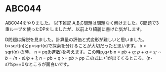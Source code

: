 # ABC044
ABC044をやりました。
以下雑記
A,B,C問題は問題なく解けました。C問題で3重ループを使ったDPをしましたが、以前より綺麗に書けた気がします。

D問題は解説を見ました。計算量の評価と式変形が難しいと思いました。
b<sqrt(n)とp<sqrt(n)で探索を分けることが大切だったと思います。
b > sqrt(n) の時、
n = pq(b進数)を考えます。この時p,q<b
n = p*b + q;
p + q = s;
∴ b = (n - s)/p + 1;
n = p*b + q >= p*b > p*p
この式に+1が出てくるところ、(n-s)%p==0なところが面白いです。
